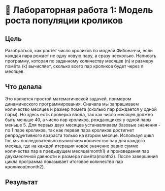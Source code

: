 # 🐇 Лабораторная работа 1: Модель роста популяции кроликов


## Цель
Разобраться, как растёт число кроликов по модели Фибоначчи, если каждая пара рожает не одну новую пару, а сразу несколько. Написать программу, которая по заданному количеству месяцев (n) и размеру помёта (k) вычисляет, сколько всего пар кроликов будет через n месяцев.
  
## Что делала
Это является простой математической задачей, примером динамического программирования. 
Сначала мы запрашиваем количество месяцев и размер помёта (сколько пар рождается у одной пары). Но здесь есть проверка ввода, так как число месяцев должно быть меньше 40, а число пар кроликов, рождающихся у одной пары меньше 5. 
Для первых двух месяцев устанавливаем базовые значения - по 1 паре кроликов, так как первая пара кроликов достигнет репродуктивного возраста только на втором месяце.
Используя цикл for, мы последовательно вычисляем количество пар для каждого месяца, где на каждой итерации новое значение равно сумме количества пар в предыдущем месяце(month1) и произведения пар двухмесячной давности и размера помёта(month2).
После завершения цикла программа показывает итоговое количество пар кроликов(month2).
## Результат 
